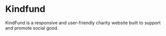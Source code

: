 # Kindfund
KindFund is a responsive and user-friendly charity website built to support and promote social good.
